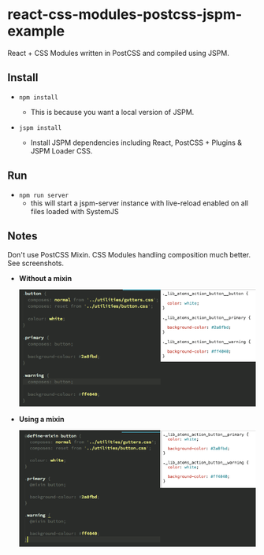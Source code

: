 # react-css-modules-postcss-jspm-example
React + CSS Modules written in PostCSS and compiled using JSPM.

## Install
- `npm install`
  - This is because you want a local version of JSPM.

- `jspm install`
  - Install JSPM dependencies including React, PostCSS + Plugins & JSPM Loader CSS.

## Run
- `npm run server` 
  - this will start a jspm-server instance with live-reload enabled on all files loaded with SystemJS

## Notes
Don't use PostCSS Mixin. CSS Modules handling composition much better. See screenshots.

- **Without a mixin**

  ![alt tag](https://raw.githubusercontent.com/adjohnston/react-css-modules-postcss-jspm-example/master/img/without-mixin.gif)

- **Using a mixin**

  ![alt tag](https://raw.githubusercontent.com/adjohnston/react-css-modules-postcss-jspm-example/master/img/with-mixin.gif)
